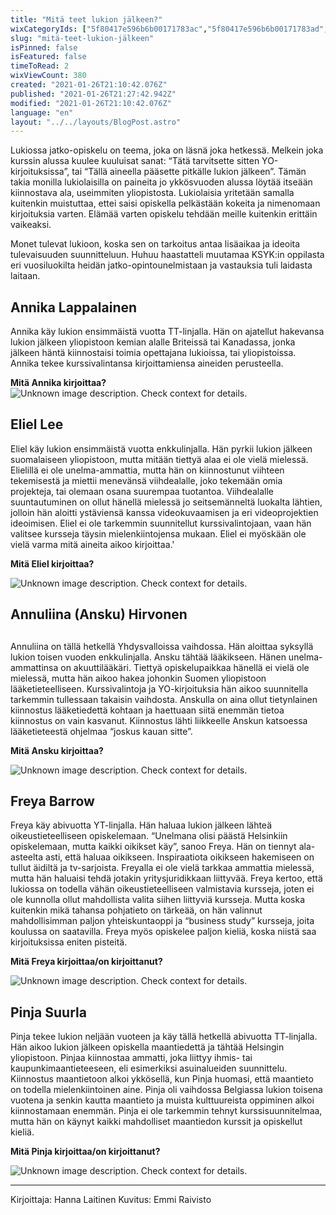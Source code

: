 ```yaml
---
title: "Mitä teet lukion jälkeen?"
wixCategoryIds: ["5f80417e596b6b00171783ac","5f80417e596b6b00171783ad","5f90588e95d3ba00172ad6e7"]
slug: "mitä-teet-lukion-jälkeen"
isPinned: false
isFeatured: false
timeToRead: 2
wixViewCount: 380
created: "2021-01-26T21:10:42.076Z"
published: "2021-01-26T21:27:42.942Z"
modified: "2021-01-26T21:10:42.076Z"
language: "en"
layout: "../../layouts/BlogPost.astro"
---
```

Lukiossa jatko-opiskelu on teema, joka on läsnä joka hetkessä. Melkein joka kurssin alussa kuulee kuuluisat sanat: “Tätä tarvitsette sitten YO-kirjoituksissa”, tai “Tällä aineella pääsette pitkälle lukion jälkeen”. Tämän takia monilla lukiolaisilla on paineita jo ykkösvuoden alussa löytää itseään kiinnostava ala, useimmiten yliopistosta. Lukiolaisia yritetään samalla kuitenkin muistuttaa, ettei saisi opiskella pelkästään kokeita ja nimenomaan kirjoituksia varten. Elämää varten opiskelu tehdään meille kuitenkin erittäin vaikeaksi. 

Monet tulevat lukioon, koska sen on tarkoitus antaa lisäaikaa ja ideoita tulevaisuuden suunnitteluun. Huhuu haastatteli muutamaa KSYK:in oppilasta eri vuosiluokilta heidän jatko-opintounelmistaan ja vastauksia tuli laidasta laitaan. 

## Annika Lappalainen

Annika käy lukion ensimmäistä vuotta TT-linjalla. Hän on ajatellut hakevansa lukion jälkeen yliopistoon kemian alalle Briteissä tai Kanadassa, jonka jälkeen häntä kiinnostaisi toimia opettajana lukioissa, tai yliopistoissa. Annika tekee kurssivalintansa kirjoittamiensa aineiden perusteella.

**Mitä Annika kirjoittaa?**
![Unknown image description. Check context for details.](https://static.wixstatic.com/media/2da4fc_9a3afbed28ce49a1b505f9af993a88f2~mv2.png) <!-- Original name: 2da4fc_66cea9b00f4c4ce38952261f1a29528e~mv2.png -->

## Eliel Lee

Eliel käy lukion ensimmäistä vuotta enkkulinjalla. Hän pyrkii lukion jälkeen suomalaiseen yliopistoon, mutta mitään tiettyä alaa ei ole vielä mielessä. Elielillä ei ole unelma-ammattia, mutta hän on kiinnostunut viihteen tekemisestä ja miettii menevänsä viihdealalle, joko tekemään omia projekteja, tai olemaan osana suurempaa tuotantoa. Viihdealalle suuntautuminen on ollut hänellä mielessä jo seitsemänneltä luokalta lähtien, jolloin hän aloitti ystäviensä kanssa videokuvaamisen ja eri videoprojektien ideoimisen. Eliel ei ole tarkemmin suunnitellut kurssivalintojaan, vaan hän valitsee kursseja täysin mielenkiintojensa mukaan. Eliel ei myöskään ole vielä varma mitä aineita aikoo kirjoittaa.'

**Mitä Eliel kirjoittaa?**


![Unknown image description. Check context for details.](https://static.wixstatic.com/media/2da4fc_7fed4eb455764f1888a75e0523e2afae~mv2.png)

## Annuliina (Ansku) Hirvonen
## 

Annuliina on tällä hetkellä Yhdysvalloissa vaihdossa. Hän aloittaa syksyllä lukion toisen vuoden enkkulinjalla. Ansku tähtää lääkikseen. Hänen unelma-ammattinsa on akuuttilääkäri. Tiettyä opiskelupaikkaa hänellä ei vielä ole mielessä, mutta hän aikoo hakea johonkin Suomen yliopistoon lääketieteelliseen. Kurssivalintoja ja YO-kirjoituksia hän aikoo suunnitella tarkemmin tullessaan takaisin vaihdosta. Anskulla on aina ollut tietynlainen kiinnostus lääketiedettä kohtaan ja haettuaan siitä enemmän tietoa kiinnostus on vain kasvanut. Kiinnostus lähti liikkeelle Anskun katsoessa lääketieteestä ohjelmaa “joskus kauan sitte”.

**Mitä Ansku kirjoittaa?**


![Unknown image description. Check context for details.](https://static.wixstatic.com/media/2da4fc_b73aae138432459f9d145509d5efbdbd~mv2.png)

## Freya Barrow

Freya käy abivuotta YT-linjalla. Hän haluaa lukion jälkeen lähteä oikeustieteelliseen opiskelemaan. “Unelmana olisi päästä Helsinkiin opiskelemaan, mutta kaikki oikikset käy”, sanoo Freya. Hän on tiennyt ala-asteelta asti, että haluaa oikikseen. Inspiraatiota oikikseen hakemiseen on tullut äidiltä ja tv-sarjoista. Freyalla ei ole vielä tarkkaa ammattia mielessä, mutta hän haluaisi tehdä jotakin yritysjuridikkaan liittyvää. Freya kertoo, että lukiossa on todella vähän oikeustieteelliseen valmistavia kursseja, joten ei ole kunnolla ollut mahdollista valita siihen liittyviä kursseja. Mutta koska kuitenkin mikä tahansa pohjatieto on tärkeää, on hän valinnut mahdollisimman paljon yhteiskuntaoppi ja “business study” kursseja, joita koulussa on saatavilla. Freya myös opiskelee paljon kieliä, koska niistä saa kirjoituksissa eniten pisteitä. 

**Mitä Freya kirjoittaa/on kirjoittanut?**


![Unknown image description. Check context for details.](https://static.wixstatic.com/media/2da4fc_94654ae09136476384ee55aebb902c27~mv2.png)
## Pinja Suurla

Pinja tekee lukion neljään vuoteen ja käy tällä hetkellä abivuotta TT-linjalla. Hän aikoo lukion jälkeen opiskella maantiedettä ja tähtää Helsingin yliopistoon. Pinjaa kiinnostaa ammatti, joka liittyy ihmis- tai kaupunkimaantieteeseen, eli esimerkiksi asuinalueiden suunnittelu. Kiinnostus maantietoon alkoi ykkösellä, kun Pinja huomasi, että maantieto on todella mielenkiintoinen aine. Pinja oli vaihdossa Belgiassa lukion toisena vuotena ja senkin kautta maantieto ja muista kulttuureista oppiminen alkoi kiinnostamaan enemmän. Pinja ei ole tarkemmin tehnyt kurssisuunnitelmaa, mutta hän on käynyt kaikki mahdolliset maantiedon kurssit ja opiskellut kieliä. 

**Mitä Pinja kirjoittaa/on kirjoittanut?**

![Unknown image description. Check context for details.](https://static.wixstatic.com/media/2da4fc_b50ead33894e46418edcb3269a6c0625~mv2.png)

---
Kirjoittaja: Hanna Laitinen
Kuvitus: Emmi Raivisto

